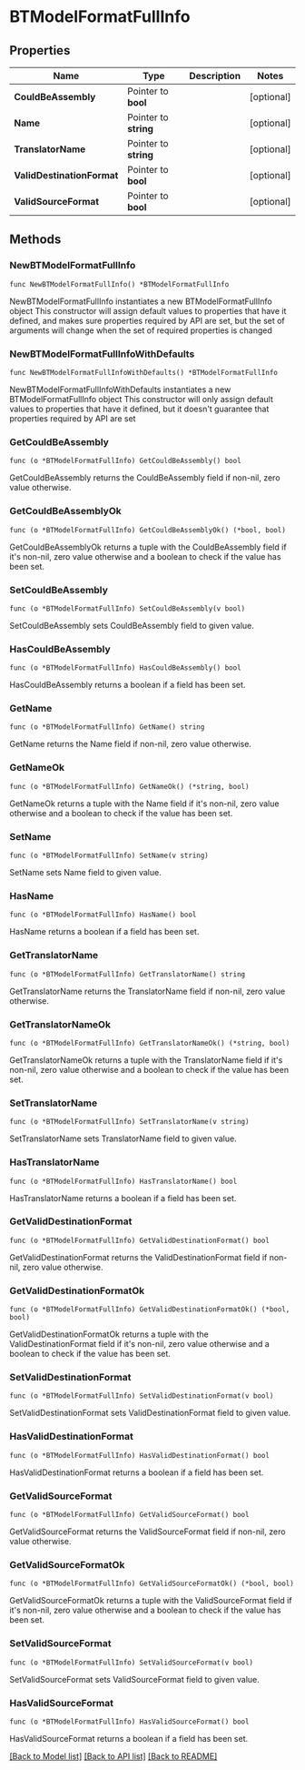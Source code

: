 # BTModelFormatFullInfo

## Properties

Name | Type | Description | Notes
------------ | ------------- | ------------- | -------------
**CouldBeAssembly** | Pointer to **bool** |  | [optional] 
**Name** | Pointer to **string** |  | [optional] 
**TranslatorName** | Pointer to **string** |  | [optional] 
**ValidDestinationFormat** | Pointer to **bool** |  | [optional] 
**ValidSourceFormat** | Pointer to **bool** |  | [optional] 

## Methods

### NewBTModelFormatFullInfo

`func NewBTModelFormatFullInfo() *BTModelFormatFullInfo`

NewBTModelFormatFullInfo instantiates a new BTModelFormatFullInfo object
This constructor will assign default values to properties that have it defined,
and makes sure properties required by API are set, but the set of arguments
will change when the set of required properties is changed

### NewBTModelFormatFullInfoWithDefaults

`func NewBTModelFormatFullInfoWithDefaults() *BTModelFormatFullInfo`

NewBTModelFormatFullInfoWithDefaults instantiates a new BTModelFormatFullInfo object
This constructor will only assign default values to properties that have it defined,
but it doesn't guarantee that properties required by API are set

### GetCouldBeAssembly

`func (o *BTModelFormatFullInfo) GetCouldBeAssembly() bool`

GetCouldBeAssembly returns the CouldBeAssembly field if non-nil, zero value otherwise.

### GetCouldBeAssemblyOk

`func (o *BTModelFormatFullInfo) GetCouldBeAssemblyOk() (*bool, bool)`

GetCouldBeAssemblyOk returns a tuple with the CouldBeAssembly field if it's non-nil, zero value otherwise
and a boolean to check if the value has been set.

### SetCouldBeAssembly

`func (o *BTModelFormatFullInfo) SetCouldBeAssembly(v bool)`

SetCouldBeAssembly sets CouldBeAssembly field to given value.

### HasCouldBeAssembly

`func (o *BTModelFormatFullInfo) HasCouldBeAssembly() bool`

HasCouldBeAssembly returns a boolean if a field has been set.

### GetName

`func (o *BTModelFormatFullInfo) GetName() string`

GetName returns the Name field if non-nil, zero value otherwise.

### GetNameOk

`func (o *BTModelFormatFullInfo) GetNameOk() (*string, bool)`

GetNameOk returns a tuple with the Name field if it's non-nil, zero value otherwise
and a boolean to check if the value has been set.

### SetName

`func (o *BTModelFormatFullInfo) SetName(v string)`

SetName sets Name field to given value.

### HasName

`func (o *BTModelFormatFullInfo) HasName() bool`

HasName returns a boolean if a field has been set.

### GetTranslatorName

`func (o *BTModelFormatFullInfo) GetTranslatorName() string`

GetTranslatorName returns the TranslatorName field if non-nil, zero value otherwise.

### GetTranslatorNameOk

`func (o *BTModelFormatFullInfo) GetTranslatorNameOk() (*string, bool)`

GetTranslatorNameOk returns a tuple with the TranslatorName field if it's non-nil, zero value otherwise
and a boolean to check if the value has been set.

### SetTranslatorName

`func (o *BTModelFormatFullInfo) SetTranslatorName(v string)`

SetTranslatorName sets TranslatorName field to given value.

### HasTranslatorName

`func (o *BTModelFormatFullInfo) HasTranslatorName() bool`

HasTranslatorName returns a boolean if a field has been set.

### GetValidDestinationFormat

`func (o *BTModelFormatFullInfo) GetValidDestinationFormat() bool`

GetValidDestinationFormat returns the ValidDestinationFormat field if non-nil, zero value otherwise.

### GetValidDestinationFormatOk

`func (o *BTModelFormatFullInfo) GetValidDestinationFormatOk() (*bool, bool)`

GetValidDestinationFormatOk returns a tuple with the ValidDestinationFormat field if it's non-nil, zero value otherwise
and a boolean to check if the value has been set.

### SetValidDestinationFormat

`func (o *BTModelFormatFullInfo) SetValidDestinationFormat(v bool)`

SetValidDestinationFormat sets ValidDestinationFormat field to given value.

### HasValidDestinationFormat

`func (o *BTModelFormatFullInfo) HasValidDestinationFormat() bool`

HasValidDestinationFormat returns a boolean if a field has been set.

### GetValidSourceFormat

`func (o *BTModelFormatFullInfo) GetValidSourceFormat() bool`

GetValidSourceFormat returns the ValidSourceFormat field if non-nil, zero value otherwise.

### GetValidSourceFormatOk

`func (o *BTModelFormatFullInfo) GetValidSourceFormatOk() (*bool, bool)`

GetValidSourceFormatOk returns a tuple with the ValidSourceFormat field if it's non-nil, zero value otherwise
and a boolean to check if the value has been set.

### SetValidSourceFormat

`func (o *BTModelFormatFullInfo) SetValidSourceFormat(v bool)`

SetValidSourceFormat sets ValidSourceFormat field to given value.

### HasValidSourceFormat

`func (o *BTModelFormatFullInfo) HasValidSourceFormat() bool`

HasValidSourceFormat returns a boolean if a field has been set.


[[Back to Model list]](../README.md#documentation-for-models) [[Back to API list]](../README.md#documentation-for-api-endpoints) [[Back to README]](../README.md)



